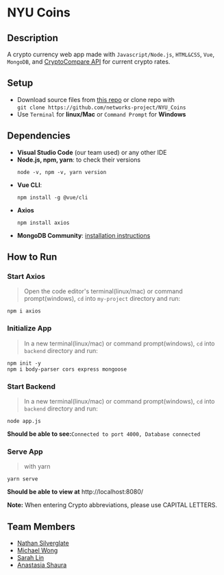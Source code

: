 # NYU Coins

## Description
A crypto currency web app made with `Javascript/Node.js`, `HTML&CSS`, `Vue`, `MongoDB`, and [CryptoCompare API](https://min-api.cryptocompare.com/) for current crypto rates. 

## Setup
- Download source files from [this repo](https://github.com/networks-project/NYU_Coins) or clone repo with  
  ```git clone https://github.com/networks-project/NYU_Coins```
- Use `Terminal` for **linux/Mac** or `Command Prompt` for **Windows**

## Dependencies 
  - **Visual Studio Code** (our team used) or any other IDE
  - **Node.js, npm, yarn**: to check their versions
    ```
    node -v, npm -v, yarn version
    ```
  - **Vue CLI**: 
    ```
    npm install -g @vue/cli
    ```
  - **Axios**
    ```
    npm install axios
    ```
  - **MongoDB Community**: [installation instructions](https://www.mongodb.com/try/download/community)

## How to Run
### Start Axios
>Open the code editor's terminal(linux/mac) or command prompt(windows), `cd` into `my-project` directory and run: 
  ```
  npm i axios
  ```
### Initialize App
>In a new terminal(linux/mac) or command prompt(windows), `cd` into `backend` directory and run: 
  ```
  npm init -y
  npm i body-parser cors express mongoose
  ```
### Start Backend
>In a new terminal(linux/mac) or command prompt(windows), `cd` into `backend` directory and run:
  ```
  node app.js
  ```
  **Should be able to see:**`Connected to port 4000, Database connected`
### Serve App
>with yarn
```
yarn serve
```
**Should be able to view at** http://localhost:8080/

**Note:** When entering Crypto abbreviations, please use CAPITAL LETTERS.

## Team Members
- [Nathan Silverglate](https://github.com/Nathan-Silverglate)
- [Michael Wong](https://github.com/mw1984)
- [Sarah Lin](https://github.com/procrasprincess)
- [Anastasia Shaura](https://github.com/goilfrend)

